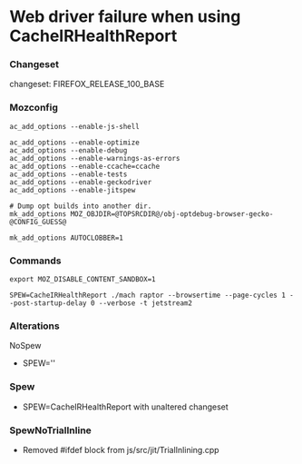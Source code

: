 # Web driver failure when using CacheIRHealthReport

### Changeset
changeset: FIREFOX_RELEASE_100_BASE

### Mozconfig
```
ac_add_options --enable-js-shell

ac_add_options --enable-optimize
ac_add_options --enable-debug
ac_add_options --enable-warnings-as-errors
ac_add_options --enable-ccache=ccache
ac_add_options --enable-tests
ac_add_options --enable-geckodriver
ac_add_options --enable-jitspew

# Dump opt builds into another dir.
mk_add_options MOZ_OBJDIR=@TOPSRCDIR@/obj-optdebug-browser-gecko-@CONFIG_GUESS@

mk_add_options AUTOCLOBBER=1
```

### Commands
```
export MOZ_DISABLE_CONTENT_SANDBOX=1
```
```
SPEW=CacheIRHealthReport ./mach raptor --browsertime --page-cycles 1 --post-startup-delay 0 --verbose -t jetstream2
```

### Alterations
NoSpew
- SPEW=''

### Spew
- SPEW=CacheIRHealthReport with unaltered changeset

### SpewNoTrialInline
- Removed #ifdef block from js/src/jit/TrialInlining.cpp

